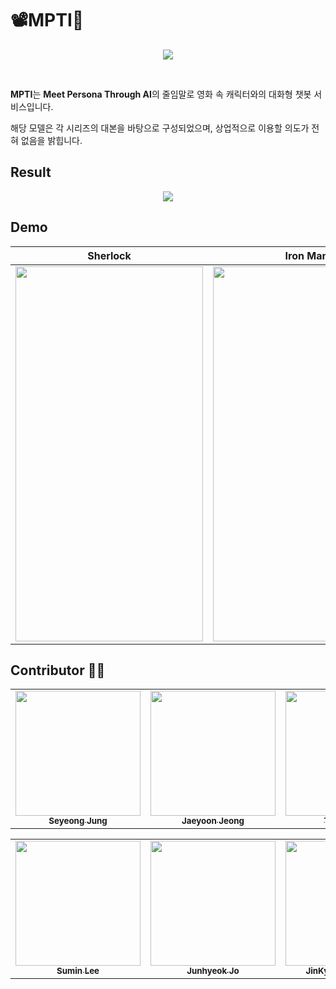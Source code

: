 # 📽MPTI💬

<p align="center"><img src="https://user-images.githubusercontent.com/68625698/125901312-d549f7e1-e7da-4b35-9ba7-aa4ddff46e40.PNG"></p>
<br>

**MPTI**는 **Meet Persona Through AI**의 줄임말로 영화 속 캐릭터와의 대화형 챗봇 서비스입니다.



해당 모델은 각 시리즈의 대본을 바탕으로 구성되었으며, 상업적으로 이용할 의도가 전혀 없음을 밝힙니다.



## Result

<p align="center"><img src="https://user-images.githubusercontent.com/68625698/125901038-09626877-2371-423e-8533-bbec6a1880f2.PNG"></p>

## Demo

| Sherlock | Iron Man |
|---|---|
|<img src="images/sherlock_sample.gif" width="300" height="600">|<img src="images/ironman_sample.gif" width="300" height="600">|

## Contributor 🕵️‍♂️
<!-- ALL-CONTRIBUTORS-LIST:START - Do not remove or modify this section -->
<!-- prettier-ignore-start -->
<!-- markdownlint-disable -->

<table>
  <tr>
    <td align="center"><a href="https://github.com/Seyoung-Jung"><img src="https://user-images.githubusercontent.com/68625698/125892690-46621db4-d033-4fa3-a320-eceb52610eb8.jpg" width="200" height="200"><br /><sub><b>Seyeong Jung</b></sub></td>
    <td align="center"><a href="https://github.com/Jeong-JaeYoon"><img src="https://user-images.githubusercontent.com/68625698/125892690-46621db4-d033-4fa3-a320-eceb52610eb8.jpg" width="200" height="200"><br /><sub><b>Jaeyoon Jeong</b></sub></td>
    <td align="center"><a href="https://github.com/Taehee-K"><img src="https://user-images.githubusercontent.com/68625698/125892690-46621db4-d033-4fa3-a320-eceb52610eb8.jpg" width="200" height="200"><br /><sub><b>Taehee Kim</b></sub></td>
  </tr>
</table>

<table>
  <tr>
    <td align="center"><a href="https://github.com/ltnalsxl"><img src="https://user-images.githubusercontent.com/68625698/125892690-46621db4-d033-4fa3-a320-eceb52610eb8.jpg" width="200" height="200"><br /><sub><b>Sumin Lee</b></sub></td>
    <td align="center"><a href="https://github.com/Junhyeok1015"><img src="https://user-images.githubusercontent.com/68625698/125892690-46621db4-d033-4fa3-a320-eceb52610eb8.jpg" width="200" height="200"><br /><sub><b>Junhyeok Jo</b></sub></td>
    <td align="center"><a href="https://github.com/hbjk0305"><img src="https://user-images.githubusercontent.com/68625698/125892690-46621db4-d033-4fa3-a320-eceb52610eb8.jpg" width="200" height="200"><br /><sub><b>JinKyeong Hwangbo</b></sub></td>
  </tr>
</table>

